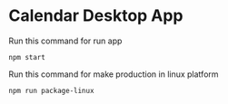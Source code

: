 # Calendar Desktop App

Run this command for run app

```
npm start
```

Run this command for make production in linux platform

```
npm run package-linux
```
